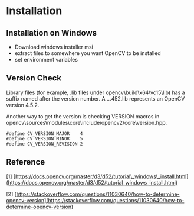 # Installation

## Installation on Windows

* Download windows installer msi
* extract files to somewhere you want OpenCV to be installed
* set environment variables

## Version Check

Library files \(for example, .lib files under opencv\build\x64\vc15\lib\) has a suffix named after the version number. A ...452.lib represents an OpenCV version 4.5.2.

Another way to get the version is checking VERSION macros in opencv\sources\modules\core\include\opencv2\core\version.hpp. 

```text
#define CV_VERSION_MAJOR    4
#define CV_VERSION_MINOR    5
#define CV_VERSION_REVISION 2
```

## Reference

\[1\] [https://docs.opencv.org/master/d3/d52/tutorial\_windows\_install.html](https://docs.opencv.org/master/d3/d52/tutorial_windows_install.html)

\[2\] [https://stackoverflow.com/questions/11030640/how-to-determine-opencv-version](https://stackoverflow.com/questions/11030640/how-to-determine-opencv-version)

